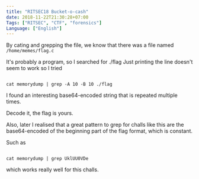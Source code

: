 ```yaml
---
title: "RITSEC18 Bucket-o-cash"
date: 2018-11-22T21:30:28+07:00
Tags: ["RITSEC", "CTF", "forensics"]
Language: ["English"]
---
```


By cating and grepping the file, we know that there was a file named `/home/memes/flag.c`

It's probably a program, so I searched for ./flag
Just printing the line doesn't seem to work so I tried

```

cat memorydump | grep -A 10 -B 10 ./flag

```

I found an interesting base64-encoded string that is repeated multiple times.

Decode it, the flag is yours.

Also, later I realised that a great pattern to grep for challs like this are the base64-encoded of the beginning part of the flag format, which is constant.

Such as

```

cat memorydump | grep UklUU0VDe 

```

which works really well for this challs.
